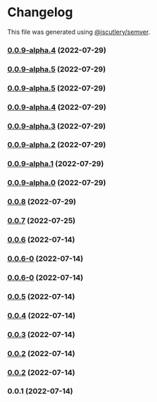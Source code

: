 # Changelog

This file was generated using [@jscutlery/semver](https://github.com/jscutlery/semver).

### [0.0.9-alpha.4](https://github.com/yurikrupnik/nx-go-playground/compare/api-helpers-0.0.9-alpha.3...api-helpers-0.0.9-alpha.4) (2022-07-29)

### [0.0.9-alpha.5](https://github.com/yurikrupnik/nx-go-playground/compare/api-helpers-0.0.9-alpha.4...api-helpers-0.0.9-alpha.5) (2022-07-29)

### [0.0.9-alpha.5](https://github.com/yurikrupnik/nx-go-playground/compare/api-helpers-0.0.9-alpha.4...api-helpers-0.0.9-alpha.5) (2022-07-29)

### [0.0.9-alpha.4](https://github.com/yurikrupnik/nx-go-playground/compare/api-helpers-0.0.9-alpha.3...api-helpers-0.0.9-alpha.4) (2022-07-29)

### [0.0.9-alpha.3](https://github.com/yurikrupnik/nx-go-playground/compare/api-helpers-0.0.9-alpha.2...api-helpers-0.0.9-alpha.3) (2022-07-29)

### [0.0.9-alpha.2](https://github.com/yurikrupnik/nx-go-playground/compare/api-helpers-0.0.9-alpha.1...api-helpers-0.0.9-alpha.2) (2022-07-29)

### [0.0.9-alpha.1](https://github.com/yurikrupnik/nx-go-playground/compare/api-helpers-0.0.9-alpha.0...api-helpers-0.0.9-alpha.1) (2022-07-29)

### [0.0.9-alpha.0](https://github.com/yurikrupnik/nx-go-playground/compare/api-helpers-0.0.8...api-helpers-0.0.9-alpha.0) (2022-07-29)

### [0.0.8](https://github.com/yurikrupnik/nx-go-playground/compare/api-helpers-0.0.7...api-helpers-0.0.8) (2022-07-29)

### [0.0.7](https://github.com/yurikrupnik/nx-go-playground/compare/api-helpers-0.0.6...api-helpers-0.0.7) (2022-07-25)

### [0.0.6](https://github.com/yurikrupnik/nx-go-playground/compare/api-helpers-0.0.6-0...api-helpers-0.0.6) (2022-07-14)

### [0.0.6-0](https://github.com/yurikrupnik/nx-go-playground/compare/api-helpers-0.0.6-0...api-helpers-0.0.6-0) (2022-07-14)

### [0.0.6-0](https://github.com/yurikrupnik/nx-go-playground/compare/api-helpers-0.0.5...api-helpers-0.0.6-0) (2022-07-14)

### [0.0.5](https://github.com/yurikrupnik/nx-go-playground/compare/api-helpers-0.0.4...api-helpers-0.0.5) (2022-07-14)

### [0.0.4](https://github.com/yurikrupnik/nx-go-playground/compare/api-helpers-0.0.3...api-helpers-0.0.4) (2022-07-14)

### [0.0.3](https://github.com/yurikrupnik/nx-go-playground/compare/api-helpers-0.0.2...api-helpers-0.0.3) (2022-07-14)

### [0.0.2](https://github.com/yurikrupnik/nx-go-playground/compare/api-helpers-0.0.1...api-helpers-0.0.2) (2022-07-14)

### [0.0.2](https://github.com/yurikrupnik/nx-go-playground/compare/api-helpers-0.0.1...api-helpers-0.0.2) (2022-07-14)

### 0.0.1 (2022-07-14)

